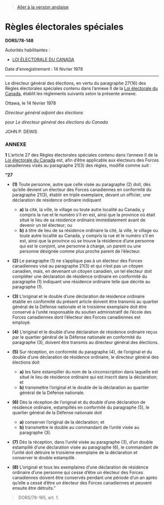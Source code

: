 > [Aller à la version anglaise](/en/Regulations/Statutory%20Orders%20and%20Regulations/78/148.md)

# Règles électorales spéciales

**DORS/78-148**

Autorités habilitantes : 
- [LOI ÉLECTORALE DU CANADA](/fr/Lois/Lois%20du%20Canada/2000/ch.%209.md)

Date d'enregistrement : 14 février 1978

----------

Le directeur général des élections, en vertu du paragraphe 27(16) des Règles électorales spéciales contenu dans l’annexe II de la [Loi électorale du Canada](/fr/Lois/Lois%20du%20Canada/2000/ch.%209.md), établit les règlements suivants selon la présente annexe.

Ottawa, le 14 février 1978

*Directeur général adjoint des élections*

pour *Le directeur général des élections du Canada*

JOHN P. DEWIS




### **ANNEXE** 
**1** L’article 27 des Règles électorales spéciales contenu dans l’annexe II de la [Loi électorale du Canada](/fr/Lois/Lois%20du%20Canada/2000/ch.%209.md) est, afin d’être applicable aux électeurs des Forces canadiennes visés au paragraphe 21(3) des règles, modifié comme suit :


**“27** 

- **(1)** Toute personne, autre que celle visée au paragraphe (2) doit, dès qu’elle devient un électeur des Forces canadiennes en conformité du paragraphe 21(3), établir en triple exemplaire, devant un officier, une déclaration de résidence ordinaire indiquant
	- **a)** la cité, la ville, le village ou toute autre localité au Canada, y compris la rue et le numéro s’il en est, ainsi que la province où était situé le lieu de sa résidence ordinaire immédiatement avant de devenir un tel électeur; ou
	- **b)** à titre de lieu de sa résidence ordinaire la cité, la ville, le village ou toute autre localité au Canada, y compris la rue et le numéro s’il en est, ainsi que la province où se trouve la résidence d’une personne qui est le conjoint, une personne à charge, un parent ou une personne désignée comme plus proche parent de l’électeur.

- **(2)** Le paragraphe (1) ne s’applique pas à un électeur des Forces canadiennes visé au paragraphe 21(3) et qui n’est pas un citoyen canadien, mais, en devenant un citoyen canadien, un tel électeur doit compléter une déclaration de résidence ordinaire en conformité du paragraphe (1) indiquant une résidence ordinaire telle que décrite au paragraphe (1).

- **(3)** L’original et le double d’une déclaration de résidence ordinaire établie en conformité du présent article doivent être transmis au quartier général de la Défense nationale et le troisième exemplaire doit être conservé à l’unité responsable du soutien administratif de l’école des Forces canadiennes dont l’électeur des Forces canadiennes est employé.

- **(4)** L’original et le double d’une déclaration de résidence ordinaire reçus par le quartier général de la Défense nationale en conformité du paragraphe (3), doivent être transmis au directeur général des élections.

- **(5)** Sur réception, en conformité du paragraphe (4), de l’original et du double d’une déclaration de résidence ordinaire, le directeur général des élections doit
	- **a)** les faire estampiller du nom de la circonscription dans laquelle est situé le lieu de résidence ordinaire qui est inscrit dans la déclaration; et
	- **b)** transmettre l’original et le double de la déclaration au quartier général de la Défense nationale.

- **(6)** Dès la réception de l’original et du double d’une déclaration de résidence ordinaire, estampillés en conformité du paragraphe (5), le quartier général de la Défense nationale doit
	- **a)** conserver l’original de la déclaration; et
	- **b)** transmettre le double au commandant de l’unité visée au paragraphe (3).

- **(7)** Dès la réception, dans l’unité visée au paragraphe (3), d’un double estampillé d’une déclaration visée au paragraphe (6), le commandant de l’unité doit détruire le troisième exemplaire de la déclaration et conserver le double estampillé.

- **(8)** L’original et tous les exemplaires d’une déclaration de résidence ordinaire d’une personne qui cesse d’être un électeur des Forces canadiennes doivent être conservés pendant une période d’un an après qu’elle a cessé d’être un électeur des Forces canadiennes et peuvent ensuite être détruits.”




>  DORS/78-165, art. 1.




